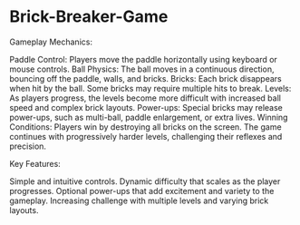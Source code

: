 # Brick-Breaker-Game

Gameplay Mechanics:

Paddle Control: Players move the paddle horizontally using keyboard or mouse controls.
Ball Physics: The ball moves in a continuous direction, bouncing off the paddle, walls, and bricks.
Bricks: Each brick disappears when hit by the ball. Some bricks may require multiple hits to break.
Levels: As players progress, the levels become more difficult with increased ball speed and complex brick layouts.
Power-ups: Special bricks may release power-ups, such as multi-ball, paddle enlargement, or extra lives.
Winning Conditions: Players win by destroying all bricks on the screen. The game continues with progressively harder levels, challenging their reflexes and precision.

Key Features:

Simple and intuitive controls.
Dynamic difficulty that scales as the player progresses.
Optional power-ups that add excitement and variety to the gameplay.
Increasing challenge with multiple levels and varying brick layouts.
